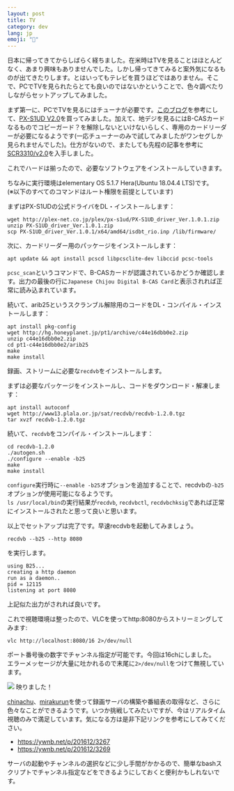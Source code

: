 ```yaml
---
layout: post
title: TV
category: dev
lang: jp
emoji: "🎍"
---
```


日本に帰ってきてからしばらく経ちました。在米時はTVを見ることはほとんどなく、あまり興味もありませんでした。しかし帰ってきてみると案外気になるものが出てきたりします。とはいってもテレビを買うほどではありません。そこで、PCでTVを見られたらとても良いのではないかということで、色々調べたりしながらセットアップしてみました。

まず第一に、PCでTVを見るにはチューナが必要です。[このブログ][article]を参考にして、[PX-S1UD V2.0]を買ってみました。加えて、地デジを見るにはB-CASカードなるものでコピーガード？を解除しないといけないらしく、専用のカードリーダーが必要になるようです(一応チューナーのみで試してみましたがワンセグしか見られませんでした)。仕方がないので、またしても先程の記事を参考に[SCR3310/v2.0]を入手しました。

これでハードは揃ったので、必要なソフトウェアをインストールしていきます。

ちなみに実行環境はelementary OS 5.1.7 Hera(Ubuntu 18.04.4 LTS)です。  
(※以下のすべてのコマンドはルート権限を前提としています)

まずはPX-S1UDの公式ドライバをDL・インストールします：
```shell
wget http://plex-net.co.jp/plex/px-s1ud/PX-S1UD_driver_Ver.1.0.1.zip
unzip PX-S1UD_driver_Ver.1.0.1.zip
scp PX-S1UD_driver_Ver.1.0.1/x64/amd64/isdbt_rio.inp /lib/firmware/
```

次に、カードリーダー用のパッケージをインストールします：
```shell
apt update && apt install pcscd libpcsclite-dev libccid pcsc-tools
```

`pcsc_scan`というコマンドで、B-CASカードが認識されているかどうか確認します。出力の最後の行に`Japanese Chijou Digital B-CAS Card`と表示されれば正常に読み込まれています。

続いて、arib25というスクランブル解除用のコードをDL・コンパイル・インストールします：
```shell
apt install pkg-config
wget http://hg.honeyplanet.jp/pt1/archive/c44e16dbb0e2.zip
unzip c44e16dbb0e2.zip
cd pt1-c44e16dbb0e2/arib25
make
make install
```

録画、ストリームに必要な`recdvb`をインストールします。

まずは必要なパッケージをインストールし、コードをダウンロード・解凍します：
```shell
apt install autoconf
wget http://www13.plala.or.jp/sat/recdvb/recdvb-1.2.0.tgz
tar xvzf recdvb-1.2.0.tgz
```

続いて、`recdvb`をコンパイル・インストールします：
```shell
cd recdvb-1.2.0
./autogen.sh
./configure --enable -b25
make
make install
```
`configure`実行時に`--enable -b25`オプションを追加することで、recdvbの`-b25`オプションが使用可能になるようです。  
`ls /usr/local/bin`の実行結果が`recdvb`, `recdvbctl`, `recdvbchksig`であれば正常にインストールされたと思って良いと思います。

以上でセットアップは完了です。早速recdvbを起動してみましょう。
```shell
recdvb --b25 --http 8080
```
を実行します。
```
using B25...
creating a http daemon
run as a daemon..
pid = 12115
listening at port 8080
```
上記似た出力がされれば良いです。

これで視聴環境は整ったので、VLCを使ってhttp:8080からストリーミングしてみます:
```shell
vlc http://localhost:8080/16 2>/dev/null
```
ポート番号後の数字でチャンネル指定が可能です。今回は16chにしました。  
エラーメッセージが大量に吐かれるので末尾に`2>/dev/null`をつけて無視しています。

![](/assets/images/vlcsnap-2021-01-12-17h21m19s816.png)
映りました！


[chinachu]、[mirakurun]を使って録画サーバの構築や番組表の取得など、さらに色々なことができるようです。いつか挑戦してみたいですが、今はリアルタイム視聴のみで満足しています。気になる方は是非下記リンクを参考にしてみてください。
- https://ywnb.net/p/201612/3267
- https://ywnb.net/p/201612/3269

サーバの起動やチャンネルの選択などに少し手間がかかるので、簡単なbashスクリプトでチャンネル指定などをできるようにしておくと便利かもしれないです。

[B-CAS]: https://ja.wikipedia.org/wiki/B-CAS
[SCR3310/v2.0]: https://www.amazon.co.jp/gp/product/B0085H4YZC/ref=ppx_yo_dt_b_asin_title_o05_s00?ie=UTF8&psc=1
[PX-S1UD V2.0]: https://www.amazon.co.jp/gp/product/B0141NFWSG/ref=ppx_yo_dt_b_asin_title_o06_s00?ie=UTF8&psc=1
[article]: https://ywnb.net/p/201612/3262
[chinachu]: https://github.com/Chinachu/Chinachu
[mirakurun]: https://github.com/Chinachu/Mirakurun
